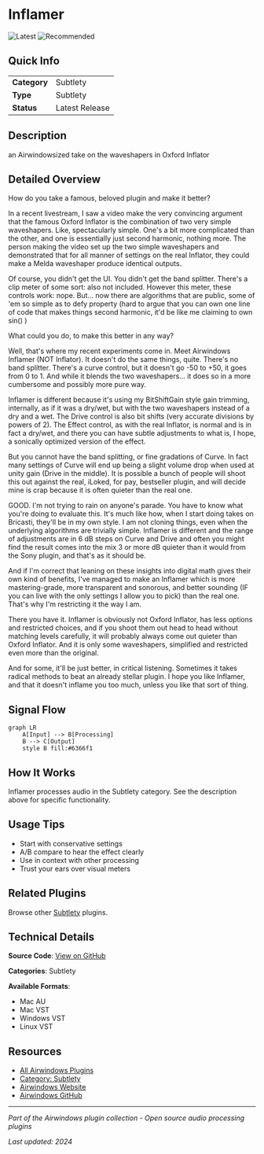 # Inflamer

![Latest](https://img.shields.io/badge/-Latest-10b981) ![Recommended](https://img.shields.io/badge/-Recommended-6366f1)

## Quick Info

| | |
|---|---|
| **Category** | Subtlety |
| **Type** | Subtlety |
| **Status** | Latest Release |

## Description

an Airwindowsized take on the waveshapers in Oxford Inflator

## Detailed Overview

How do you take a famous, beloved plugin and make it better?

In a recent livestream, I saw a video make the very convincing argument that the famous Oxford Inflator is the combination of two very simple waveshapers. Like, spectacularly simple. One's a bit more complicated than the other, and one is essentially just second harmonic, nothing more. The person making the video set up the two simple waveshapers and demonstrated that for all manner of settings on the real Inflator, they could make a Melda waveshaper produce identical outputs.

Of course, you didn't get the UI. You didn't get the band splitter. There's a clip meter of some sort: also not included. However this meter, these controls work: nope. But… now there are algorithms that are public, some of 'em so simple as to defy property (hard to argue that you can own one line of code that makes things second harmonic, it'd be like me claiming to own sin() )

What could you do, to make this better in any way?

Well, that's where my recent experiments come in. Meet Airwindows Inflamer (NOT Inflator). It doesn't do the same things, quite. There's no band splitter. There's a curve control, but it doesn't go -50 to +50, it goes from 0 to 1. And while it blends the two waveshapers… it does so in a more cumbersome and possibly more pure way.

Inflamer is different because it's using my BitShiftGain style gain trimming, internally, as if it was a dry/wet, but with the two waveshapers instead of a dry and a wet. The Drive control is also bit shifts (very accurate divisions by powers of 2). The Effect control, as with the real Inflator, is normal and is in fact a dry/wet, and there you can have subtle adjustments to what is, I hope, a sonically optimized version of the effect.

But you cannot have the band splitting, or fine gradations of Curve. In fact many settings of Curve will end up being a slight volume drop when used at unity gain (Drive in the middle). It is possible a bunch of people will shoot this out against the real, iLoked, for pay, bestseller plugin, and will decide mine is crap because it is often quieter than the real one.

GOOD. I'm not trying to rain on anyone's parade. You have to know what you're doing to evaluate this. It's much like how, when I start doing takes on Bricasti, they'll be in my own style. I am not cloning things, even when the underlying algorithms are trivially simple. Inflamer is different and the range of adjustments are in 6 dB steps on Curve and Drive and often you might find the result comes into the mix 3 or more dB quieter than it would from the Sony plugin, and that's as it should be.

And if I'm correct that leaning on these insights into digital math gives their own kind of benefits, I've managed to make an Inflamer which is more mastering-grade, more transparent and sonorous, and better sounding (IF you can live with the only settings I allow you to pick) than the real one. That's why I'm restricting it the way I am.

There you have it. Inflamer is obviously not Oxford Inflator, has less options and restricted choices, and if you shoot them out head to head without matching levels carefully, it will probably always come out quieter than Oxford Inflator. And it is only some waveshapers, simplified and restricted even more than the original.

And for some, it'll be just better, in critical listening. Sometimes it takes radical methods to beat an already stellar plugin. I hope you like Inflamer, and that it doesn't inflame you too much, unless you like that sort of thing.

## Signal Flow

```mermaid
graph LR
    A[Input] --> B[Processing]
    B --> C[Output]
    style B fill:#6366f1
```

## How It Works

Inflamer processes audio in the Subtlety category. See the description above for specific functionality.

## Usage Tips

- Start with conservative settings
- A/B compare to hear the effect clearly
- Use in context with other processing
- Trust your ears over visual meters


## Related Plugins

Browse other [Subtlety](../categories/subtlety.md) plugins.


## Technical Details

**Source Code**: [View on GitHub](https://github.com/airwindows/airwindows/tree/master/plugins/LinuxVST/src/Inflamer)

**Categories**: Subtlety

**Available Formats**:
- Mac AU
- Mac VST
- Windows VST
- Linux VST

## Resources

- [All Airwindows Plugins](../../README.md)
- [Category: Subtlety](../categories/subtlety.md)
- [Airwindows Website](https://www.airwindows.com)
- [Airwindows GitHub](https://github.com/airwindows/airwindows)

---

*Part of the Airwindows plugin collection - Open source audio processing plugins*

*Last updated: 2024*
